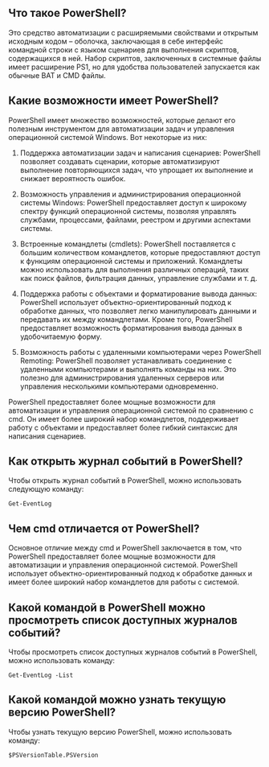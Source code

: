 ## Что такое PowerShell?

 Это средство автоматизации с расширяемыми свойствами и открытым исходным кодом – оболочка, заключающая в себе интерфейс командной строки с языком сценариев для выполнения скриптов, содержащихся в ней. Набор скриптов, заключенных в системные файлы имеет расширение PS1, но для удобства пользователей запускается как обычные BAT и CMD файлы.

## Какие возможности имеет PowerShell?

PowerShell имеет множество возможностей, которые делают его полезным инструментом для автоматизации задач и управления операционной системой Windows. Вот некоторые из них:

1. Поддержка автоматизации задач и написания сценариев: PowerShell позволяет создавать сценарии, которые автоматизируют выполнение повторяющихся задач, что упрощает их выполнение и снижает вероятность ошибок.

2. Возможность управления и администрирования операционной системы Windows: PowerShell предоставляет доступ к широкому спектру функций операционной системы, позволяя управлять службами, процессами, файлами, реестром и другими аспектами системы.

3. Встроенные командлеты (cmdlets): PowerShell поставляется с большим количеством командлетов, которые предоставляют доступ к функциям операционной системы и приложений. Командлеты можно использовать для выполнения различных операций, таких как поиск файлов, фильтрация данных, управление службами и т. д.

4. Поддержка работы с объектами и форматирование вывода данных: PowerShell использует объектно-ориентированный подход к обработке данных, что позволяет легко манипулировать данными и передавать их между командлетами. Кроме того, PowerShell предоставляет возможность форматирования вывода данных в удобочитаемую форму.

5. Возможность работы с удаленными компьютерами через PowerShell Remoting: PowerShell позволяет устанавливать соединение с удаленными компьютерами и выполнять команды на них. Это полезно для администрирования удаленных серверов или управления несколькими компьютерами одновременно.

PowerShell предоставляет более мощные возможности для автоматизации и управления операционной системой по сравнению с cmd. Он имеет более широкий набор командлетов, поддерживает работу с объектами и предоставляет более гибкий синтаксис для написания сценариев.

## Как открыть журнал событий в PowerShell?

Чтобы открыть журнал событий в PowerShell, можно использовать следующую команду:
```
Get-EventLog
```

## Чем cmd отличается от PowerShell?

Основное отличие между cmd и PowerShell заключается в том, что PowerShell предоставляет более мощные возможности для автоматизации и управления операционной системой. PowerShell использует объектно-ориентированный подход к обработке данных и имеет более широкий набор командлетов для работы с системой.

## Какой командой в PowerShell можно просмотреть список доступных журналов событий? 

Чтобы просмотреть список доступных журналов событий в PowerShell, можно использовать команду:
```
Get-EventLog -List
```
## Какой командой можно узнать текущую версию PowerShell?

Чтобы узнать текущую версию PowerShell, можно использовать команду:
```
$PSVersionTable.PSVersion
```